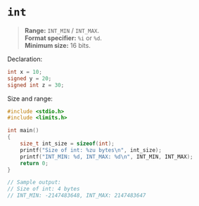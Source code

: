 # `int`

> **Range:** `INT_MIN` / `INT_MAX`.  
> **Format specifier:** `%i` or `%d`.  
> **Minimum size:** 16 bits.

Declaration:

```c
int x = 10;
signed y = 20;
signed int z = 30;
```

Size and range:

```c
#include <stdio.h>
#include <limits.h>

int main()
{
    size_t int_size = sizeof(int);
    printf("Size of int: %zu bytes\n", int_size);
    printf("INT_MIN: %d, INT_MAX: %d\n", INT_MIN, INT_MAX);
    return 0;
}

// Sample output:
// Size of int: 4 bytes
// INT_MIN: -2147483648, INT_MAX: 2147483647
```